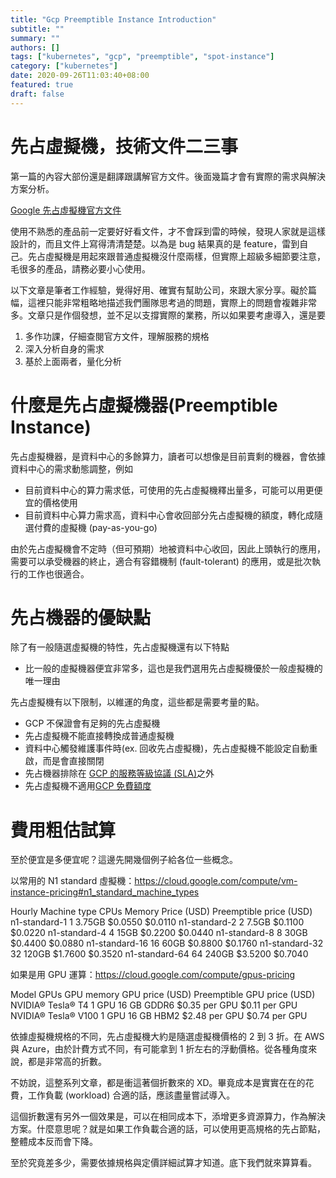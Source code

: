 ```yaml
---
title: "Gcp Preemptible Instance Introduction"
subtitle: ""
summary: ""
authors: []
tags: ["kubernetes", "gcp", "preemptible", "spot-instance"]
category: ["kubernetes"]
date: 2020-09-26T11:03:40+08:00
featured: true
draft: false
---
```


# 先占虛擬機，技術文件二三事

第一篇的內容大部份還是翻譯跟講解官方文件。後面幾篇才會有實際的需求與解決方案分析。

[Google 先占虛擬機官方文件](https://cloud.google.com/compute/docs/instances/preemptible)

使用不熟悉的產品前一定要好好看文件，才不會踩到雷的時候，發現人家就是這樣設計的，而且文件上寫得清清楚楚。以為是 bug 結果真的是 feature，雷到自己。先占虛擬機是用起來跟普通虛擬機沒什麼兩樣，但實際上超級多細節要注意，毛很多的產品，請務必要小心使用。

以下文章是筆者工作經驗，覺得好用、確實有幫助公司，來跟大家分享。礙於篇幅，這裡只能非常粗略地描述我們團隊思考過的問題，實際上的問題會複雜非常多。文章只是作個發想，並不足以支撐實際的業務，所以如果要考慮導入，還是要

1. 多作功課，仔細查閱官方文件，理解服務的規格
1. 深入分析自身的需求
1. 基於上面兩者，量化分析

# 什麼是先占虛擬機器(Preemptible Instance)

先占虛擬機器，是資料中心的多餘算力，讀者可以想像是目前賣剩的機器，會依據資料中心的需求動態調整，例如

- 目前資料中心的算力需求低，可使用的先占虛擬機釋出量多，可能可以用更便宜的價格使用
- 目前資料中心算力需求高，資料中心會收回部分先占虛擬機的額度，轉化成隨選付費的虛擬機 (pay-as-you-go)

由於先占虛擬機會不定時（但可預期）地被資料中心收回，因此上頭執行的應用，需要可以承受機器的終止，適合有容錯機制 (fault-tolerant) 的應用，或是批次執行的工作也很適合。

# 先占機器的優缺點

除了有一般隨選虛擬機的特性，先占虛擬機還有以下特點

- 比一般的虛擬機器便宜非常多，這也是我們選用先占虛擬機優於一般虛擬機的唯一理由

先占虛擬機有以下限制，以維運的角度，這些都是需要考量的點。

- GCP 不保證會有足夠的先占虛擬機
- 先占虛擬機不能直接轉換成普通虛擬機
- 資料中心觸發維護事件時(ex. 回收先占虛擬機)，先占虛擬機不能設定自動重啟，而是會直接關閉
- 先占機器排除在 [GCP 的服務等級協議 (SLA)](https://cloud.google.com/compute/sla)之外
- 先占虛擬機不適用[GCP 免費額度](https://cloud.google.com/free)

# 費用粗估試算

至於便宜是多便宜呢？這邊先開幾個例子給各位一些概念。

以常用的 N1 standard 虛擬機：https://cloud.google.com/compute/vm-instance-pricing#n1_standard_machine_types

Hourly
Machine type	CPUs	Memory	Price (USD)	Preemptible price (USD)
n1-standard-1	1	3.75GB	$0.0550		$0.0110
n1-standard-2	2	7.5GB	$0.1100		$0.0220
n1-standard-4	4	15GB	$0.2200		$0.0440
n1-standard-8	8	30GB	$0.4400		$0.0880
n1-standard-16	16	60GB	$0.8800		$0.1760
n1-standard-32	32	120GB	$1.7600		$0.3520
n1-standard-64	64	240GB	$3.5200		$0.7040

如果是用 GPU 運算：https://cloud.google.com/compute/gpus-pricing

Model			GPUs	GPU memory	GPU price (USD)	Preemptible GPU price (USD)
NVIDIA® Tesla® T4	1 GPU	16 GB GDDR6	$0.35 per GPU	$0.11 per GPU
NVIDIA® Tesla® V100	1 GPU	16 GB HBM2	$2.48 per GPU	$0.74 per GPU

依據虛擬機規格的不同，先占虛擬機大約是隨選虛擬機價格的 2 到 3 折。在 AWS 與 Azure，由於計費方式不同，有可能拿到 1 折左右的浮動價格。從各種角度來說，都是非常高的折數。

不妨說，這整系列文章，都是衝這著個折數來的 XD。畢竟成本是實實在在的花費，工作負載 (workload) 合適的話，應該盡量嘗試導入。

這個折數還有另外一個效果是，可以在相同成本下，添增更多資源算力，作為解決方案。什麼意思呢？就是如果工作負載合適的話，可以使用更高規格的先占節點，整體成本反而會下降。

至於究竟差多少，需要依據規格與定價詳細試算才知道。底下我們就來算算看。
